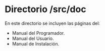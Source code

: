 # Directorio /src/doc #
En este directorio se incluyen las páginas del:
- Manual del Programador.
- Manual del Usuario.
- Manual de Instalación.
